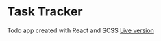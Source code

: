 # Task Tracker

Todo app created with React and SCSS [Live version](https://www.bartlomiej-tutak.pl/projekty/tasktracker/)
